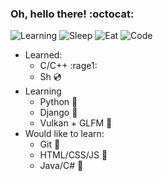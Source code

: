 ### Oh, hello there! :octocat:
![Learning](https://img.shields.io/badge/learning-in%20process-success)
![Sleep](https://img.shields.io/badge/sleep-8%20hrs-green)
![Eat](https://img.shields.io/badge/eat-1%20hr-yellow)
![Code](https://img.shields.io/badge/code-14%20hrs-red)

- Learned:
  - C/C++ :rage1:
  - Sh :cd:
- Learning
  - Python :snake:
  - Django :new_moon_with_face:
  - Vulkan + GLFM :volcano:
- Would like to learn:
  - Git :see_no_evil:
  - HTML/CSS/JS :rainbow:
  - Java/C# :hamster:

